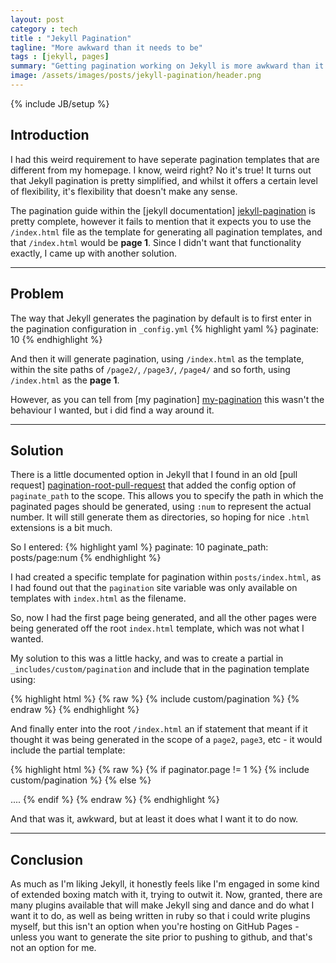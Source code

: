 ```yaml
---
layout: post
category : tech
title : "Jekyll Pagination"
tagline: "More awkward than it needs to be"
tags : [jekyll, pages]
summary: "Getting pagination working on Jekyll is more awkward than it needs to be"
image: /assets/images/posts/jekyll-pagination/header.png
---
```

{% include JB/setup %}

## Introduction
I had this weird requirement to have seperate pagination templates that are different from my homepage. I know, weird right? No it's true!
It turns out that Jekyll pagination is pretty simplified, and whilst it offers a certain level of flexibility, it's flexibility that doesn't make any sense.

The pagination guide within the [jekyll documentation] [jekyll-pagination] is pretty complete, however it fails to mention that it expects you to use the `/index.html` file as the template for generating all pagination templates, and that `/index.html` would be **page 1**. Since I didn't want that functionality exactly, I came up with another solution.

---

## Problem

The way that Jekyll generates the pagination by default is to first enter in the pagination configuration in `_config.yml`
{% highlight yaml %}
paginate: 10
{% endhighlight %}

And then it will generate pagination, using `/index.html` as the template, within the site paths of `/page2/`, `/page3/`, `/page4/` and so forth, using `/index.html` as the **page 1**.

However, as you can tell from [my pagination] [my-pagination] this wasn't the behaviour I wanted, but i did find a way around it.

---

## Solution

There is a little documented option in Jekyll that I found in an old [pull request] [pagination-root-pull-request] that added the config option of `paginate_path` to the scope. This allows you to specify the path in which the paginated pages should be generated, using `:num` to represent the actual number. It will still generate them as directories, so hoping for nice `.html` extensions is a bit much.

So I entered:
{% highlight yaml %}
paginate: 10
paginate_path: posts/page:num
{% endhighlight %}

I had created a specific template for pagination within `posts/index.html`, as I had found out that the `pagination` site variable was only available on templates with `index.html` as the filename.

So, now I had the first page being generated, and all the other pages were being generated off the root `index.html` template, which was not what I wanted.

My solution to this was a little hacky, and was to create a partial in `_includes/custom/pagination` and include that in the pagination template using:

{% highlight html %}
{% raw %}
{% include custom/pagination %}
{% endraw %}
{% endhighlight %}

And finally enter into the root `/index.html` an if statement that meant if it thought it was being generated in the scope of a `page2`, `page3`, etc - it would include the partial template:


{% highlight html %}
{% raw %}
{% if paginator.page != 1 %}
  {% include custom/pagination %}
{% else %}
<div class="page-header">....
{% endif %}
{% endraw %}
{% endhighlight %}

And that was it, awkward, but at least it does what I want it to do now.

---

## Conclusion

As much as I'm liking Jekyll, it honestly feels like I'm engaged in some kind of extended boxing match with it, trying to outwit it. Now, granted, there are many plugins available that will make Jekyll sing and dance and do what I want it to do, as well as being written in ruby so that i could write plugins myself, but this isn't an option when you're hosting on GitHub Pages - unless you want to generate the site prior to pushing to github, and that's not an option for me.


[jekyll-pagination]: https://github.com/mojombo/jekyll/wiki/Pagination "Jekyll Pagination Documentation"
[my-pagination]: /posts/ "My Pagination"
[pagination-root-pull-request]: https://github.com/mojombo/jekyll/pull/342 "Pagination 'paginate_path' pull request"